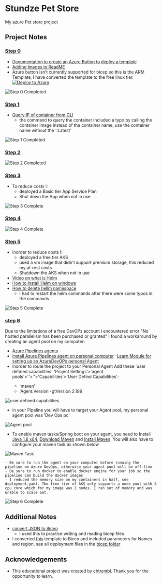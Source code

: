# Stundze Pet Store
My azure Pet store project

## Project Notes
### [Step 0](petstore/00-setup-your-environment/README.md)
- [Documentation to create an Azure Button to deploy a template](https://learn.microsoft.com/en-us/azure/azure-resource-manager/templates/deploy-to-azure-button)
- [Adding Images to ReadME](https://www.educative.io/answers/adding-images-to-readmemd-in-github) 
- Azure button isn't currently supported for bicep so this is the ARM Template, I have converted the template to the free linux tier. [![Deploy to Azure](https://aka.ms/deploytoazurebutton)](https://portal.azure.com/#create/Microsoft.Template/uri/https%3A%2F%2Fraw.githubusercontent.com%2Fbenajii%2Fazure-petstore%2Fmain%2Fbicepfiles%2Ftemplate.json)

![Step 0 Completed](petstore/00-setup-your-environment/images/00_6.png)

### [Step 1](petstore/01-build-the-docker-images/README.md)
- [Query IP of container from CLI](https://docs.docker.com/engine/reference/commandline/inspect/)
    - the command to query the container included a typo by calling the container image instead of the container name, use the container name without the ':Latest'

![Step 1 Completed](petstore/01-build-the-docker-images/images/01_13.png)

### [Step 2](petstore/02-push-the-docker-images-to-acr/README.md)

![Step 2 Completed](petstore/02-push-the-docker-images-to-acr/images/02_3.png)

### [Step 3](petstore/03-configure-app-service-for-cd/README.md)
- To reduce costs I:
    - deployed a Basic tier App Service Plan
    - Shut down the App when not in use

![Step 3 Complete](petstore/03-configure-app-service-for-cd/images/03_5.png)

### [Step 4](petstore/04-configure-git-hub-action-for-ci-cd-into-app-service/README.md)

![Step 4 Complete](petstore/04-configure-git-hub-action-for-ci-cd-into-app-service/images/04_10.png)

### [Step 5](petstore/05-create-an-azure-k8s-cluster/README.md)
- Inorder to reduce costs I:
    - deployed a free tier AKS
    - used a vm image that didn't support premium storage, this reduced my at-rest costs
    - Shutdown the AKS when not in use
- [Video on what is Helm](https://www.youtube.com/watch?v=-ykwb1d0DXU)
- [How to Install Helm on windows](https://phoenixnap.com/kb/install-helm)
- [How to delete hellm namespace](https://phoenixnap.com/kb/helm-delete-deployment-namespace)
    - I had to restart the helm commands after there were some typos in the commands

![Step 5 Complete](petstore/05-create-an-azure-k8s-cluster/images/05_10.png)

### [step 6](petstore/06-configure-ado-pipeline-for-ci-cd-into-aks/README.md)
Due to the limitations of a free DevOPs account i encountered error "No hosted parallelism has been purchased or granted" I found a workaround by creating an agent pool on my computer:
- [Azure Pipelines agents](https://learn.microsoft.com/en-us/azure/devops/pipelines/agents/agents?view=azure-devops&tabs=yaml%2Cbrowser)
- [Install Azure Pipelines agent on personal computer](https://learn.microsoft.com/en-us/azure/devops/pipelines/agents/windows-agent?view=azure-devops)
-[Learn Module for setting up an AzureDevOPs personal Agent](https://learn.microsoft.com/en-us/training/modules/host-build-agent/4-create-build-agent)
- Inorder to route the project to your Personal Agent Add these 'user defined capabilities' 'Project Settings'>'agent pools'>'<your Agent Pool>'>'<your Agent Name>'>'Capabilities'>'User Defind Capabilities':
    - 'maven'
    - 'Agent.Version -gtVersion 2.199'

![user defined capabilities](petstore/06-configure-ado-pipeline-for-ci-cd-into-aks/images/06_13.png)

- In your Pipeline you will have to target your Agent pool, my personal agent pool was 'Dev Ops pc'

![Agent pool](petstore/06-configure-ado-pipeline-for-ci-cd-into-aks/images/06_14.png)

- To enable maven tasks/Spring boot on your agent, you need to Install [Java 1.8 x64](https://codenotfound.com/java-download-install-jdk-8-windows.html), [Download Maven](https://maven.apache.org/download.cgi) and [Install Maven](https://maven.apache.org/install.html). You will also have to configure your maven task as shown below

![Maven Task](petstore/06-configure-ado-pipeline-for-ci-cd-into-aks/images/06_15.png)

    - Be sure to run the agent on your computer before running the pipeline on Azure DevOps, otherwise your agent pool will be off-line
    - Be sure to run docker to enable docker engine for your job so the pipeline can build the docker images
    - I reduced the memory size on my containers in half, see deployment.yaml. The free tier of AKS only supports a node pool with 8 cpu core which for my image was 2 nodes. I ran out of memory and was unable to scale out.

![Step 6 Complete](petstore/06-configure-ado-pipeline-for-ci-cd-into-aks/images/06_16.png)

## Additional Notes
- [convert JSON to Bicep](https://learn.microsoft.com/en-us/azure/azure-resource-manager/bicep/decompile?tabs=azure-cli)
    - I used this to practice writing and reading bicep files
- I converted [this](https://github.com/benajii/azure-petstore/blob/main/bicepfiles/template.json) template to Bicep and included parameters for Names and region, see all deployment files in the [bicep folder](https://github.com/benajii/azure-petstore/tree/main/bicepfiles)

## Acknowledgements 
- This educational project was created by [chtrembl](https://chtrembl.github.io/azure-cloud/petstore/). Thank you for the opportunity to learn.